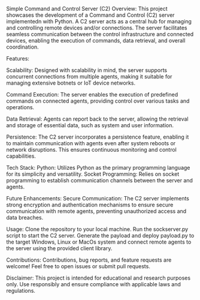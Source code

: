Simple Command and Control Server (C2)
Overview:
This project showcases the development of a Command and Control (C2) server implementedn with Python. A C2 server acts as a central hub for managing and controlling remote devices and/or connections. The server facilitates seamless communication between the control infrastructure and connected devices, enabling the execution of commands, data retrieval, and overall coordination.

Features:

Scalability: Designed with scalability in mind, the server supports concurrent connections from multiple agents, making it suitable for managing extensive botnets or IoT device networks.

Command Execution: The server enables the execution of predefined commands on connected agents, providing control over various tasks and operations.

Data Retrieval: Agents can report back to the server, allowing the retrieval and storage of essential data, such as system and user information.

Persistence: The C2 server incorporates a persistence feature, enabling it to maintain communication with agents even after system reboots or network disruptions. This ensures continuous monitoring and control capabilities.

Tech Stack:
Python: Utilizes Python as the primary programming language for its simplicity and versatility.
Socket Programming: Relies on socket programming to establish communication channels between the server and agents.

Future Enhancements:
Secure Communication: The C2 server implements strong encryption and authentication mechanisms to ensure secure communication with remote agents, preventing unauthorized access and data breaches.

Usage:
Clone the repository to your local machine.
Run the sockserver.py script to start the C2 server.
Generate the payload and deploy payload.py to the target Windows, Linux or MacOs system and connect remote agents to the server using the provided client library.

Contributions:
Contributions, bug reports, and feature requests are welcome! Feel free to open issues or submit pull requests.

Disclaimer:
This project is intended for educational and research purposes only. Use responsibly and ensure compliance with applicable laws and regulations.

